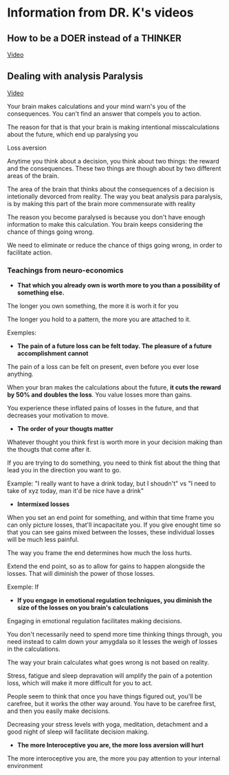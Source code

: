 # Information from DR. K's videos

## How to be a DOER instead of a THINKER

[Video](https://www.youtube.com/watch?v=xSBGYoS6z68)

## Dealing with analysis Paralysis

[Video](https://www.youtube.com/watch?v=-xqPVxsFdP4)

Your brain makes calculations and your mind warn's you of the consequences. You can't find an answer that compels you to action.

The reason for that is that your brain is making intentional misscalculations about the future, which end up paralysing you

Loss aversion


Anytime you think about a decision, you think about two things: the reward and the consequences. These two things are though about by two different areas of the brain.

The area of the brain that thinks about the consequences of a decision is intetionally devorced from reality. The way you beat analysis para paralysis, is by making this part of the brain more commensurate with reality 



The reason you become paralysed is because you don't have enough information to make this calculation. You brain keeps considering the chance of things going wrong.

We need to eliminate or reduce the chance of thigs going wrong, in order to facilitate action.


### Teachings from neuro-economics

* **That which you already own is worth more to you than a possibility of something else.**

The longer you own something, the more it is worh it for you

The longer you hold to a pattern, the more you are attached to it.

Exemples:


* **The pain of a future loss can be felt today. The pleasure of a future accomplishment cannot**

The pain of a loss can be felt on present, even before you ever lose anything.

When your bran makes the calculations about the future, **it cuts the reward by 50% and doubles the loss**. You value losses more than gains.

You experience these inflated pains of losses in the future, and that decreases your motivation to move.

* **The order of your thougts matter**

Whatever thought you think first is worth more in your decision making than the thougts that come after it.

If you are trying to do something, you need to think fist about the thing that lead you in the direction you want to go.

Example: "I really want to have a drink today, but I shoudn't" vs "I need to take of xyz today, man it'd be nice have a drink"

* **Intermixed losses**

When you set an end point for something, and within that time frame you can only picture losses, that'll incapacitate you. If you give enought time so that you can see gains mixed between the losses, these individual losses will be much less painful.

The way you frame the end determines how much the loss hurts.

Extend the end point, so as to allow for gains to happen alongside the losses. That will diminish the power of those losses.

Exemple: If

* **If you engage in emotional regulation techniques, you diminish the size of the losses on you brain's calculations**

Engaging in emotional regulation facilitates making decisions.

You don't necessarily need to spend more time thinking things through, you need instead to calm down your amygdala so it lesses the weigh of losses in the calculations.

The way your brain calculates what goes wrong is not based on reality. 

Stress, fatigue and sleep depravation will amplify the pain of a potention loss, which will make it more difficult for you to act.

People seem to think that once you have things figured out, you'll be carefree, but it works the other way around. You have to be carefree first, and then you easily make decisions.

Decreasing your stress levels with yoga, meditation, detachment and a good night of sleep will facilitate decision making.

* **The more Interoceptive you are, the more loss aversion will hurt**

The more interoceptive you are, the more you pay attention to your internal environment
